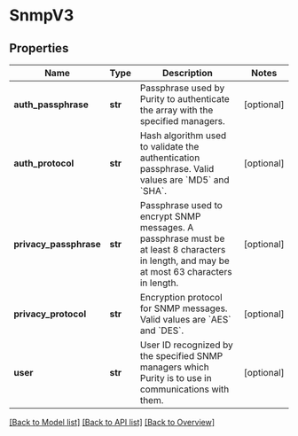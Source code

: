 # SnmpV3

## Properties
Name | Type | Description | Notes
------------ | ------------- | ------------- | -------------
**auth_passphrase** | **str** | Passphrase used by Purity to authenticate the array with the specified managers. | [optional] 
**auth_protocol** | **str** | Hash algorithm used to validate the authentication passphrase. Valid values are &#x60;MD5&#x60; and &#x60;SHA&#x60;. | [optional] 
**privacy_passphrase** | **str** | Passphrase used to encrypt SNMP messages. A passphrase must be at least 8 characters in length, and may be at most 63 characters in length. | [optional] 
**privacy_protocol** | **str** | Encryption protocol for SNMP messages. Valid values are &#x60;AES&#x60; and &#x60;DES&#x60;. | [optional] 
**user** | **str** | User ID recognized by the specified SNMP managers which Purity is to use in communications with them. | [optional] 

[[Back to Model list]](index.md#documentation-for-models) [[Back to API list]](index.md#endpoint-properties) [[Back to Overview]](index.md)


